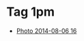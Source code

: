 <!--
title: Tag 1pm
date: 2020-06-28T14:56:50.557Z
tags:
-->
# Tag 1pm

 * [Photo 2014-08-06 16](93977952192.md)
